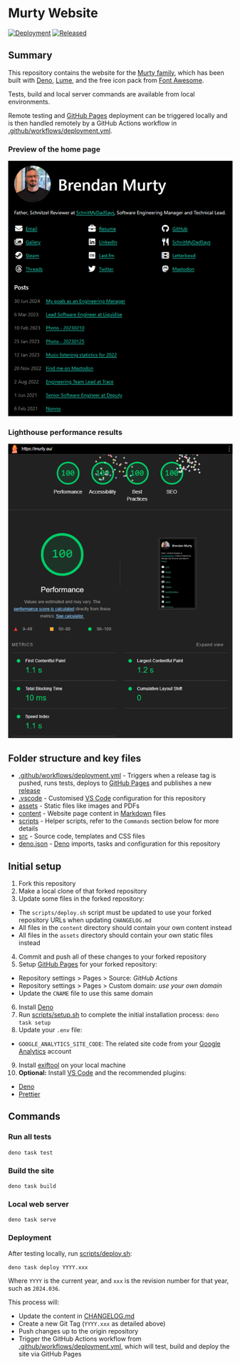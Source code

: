 # Murty Website

[![Deployment](https://img.shields.io/github/actions/workflow/status/brendanmurty/murty-website/deployment.yml?logo=github&label=Deployment&style=flat-square&color=%2323c5b0)](https://github.com/brendanmurty/murty-website/actions/workflows/deployment.yml)
[![Released](https://img.shields.io/github/release-date/brendanmurty/murty-website?logo=github&label=Released&style=flat-square&color=%2323c5b0)](https://github.com/brendanmurty/murty-website/releases)

## Summary

This repository contains the website for the [Murty family](https://murty.au/), which has been built with [Deno](https://deno.land/), [Lume](https://lumeland.github.io/), and the free icon pack from [Font Awesome](https://fontawesome.com/).

Tests, build and local server commands are available from local environments.

Remote testing and [GitHub Pages](https://pages.github.com/) deployment can be triggered locally and is then handled remotely by a GitHub Actions workflow in [.github/workflows/deployment.yml](.github/workflows/deployment.yml).

### Preview of the home page

![Preview of the home page](assets/docs/website.png)

### Lighthouse performance results

![Lighthouse performance results](assets/docs/lighthouse-results.png)

## Folder structure and key files

- [.github/workflows/deployment.yml](.github/workflows/deployment.yml) - Triggers when a release tag is pushed, runs tests, deploys to [GitHub Pages](https://pages.github.com/) and publishes a new [release](https://github.com/brendanmurty/murty-website/releases)
- [.vscode](.vscode/) - Customised [VS Code](https://code.visualstudio.com/) configuration for this repository
- [assets](assets/) - Static files like images and PDFs
- [content](content/) - Website page content in [Markdown](https://daringfireball.net/projects/markdown/syntax) files
- [scripts](scripts/) - Helper scripts, refer to the `Commands` section below for more details
- [src](src/) - Source code, templates and CSS files
- [deno.json](deno.json) - [Deno](https://deno.land/) imports, tasks and configuration for this repository

## Initial setup

1. Fork this repository
2. Make a local clone of that forked repository
3. Update some files in the forked repository:

- The `scripts/deploy.sh` script must be updated to use your forked repository URLs when updating `CHANGELOG.md`
- All files in the `content` directory should contain your own content instead
- All files in the `assets` directory should contain your own static files instead

4. Commit and push all of these changes to your forked repository
5. Setup [GitHub Pages](https://pages.github.com/) for your forked repository:

- Repository settings > Pages > Source: _GitHub Actions_
- Repository settings > Pages > Custom domain: _use your own domain_
- Update the `CNAME` file to use this same domain

6. Install [Deno](https://deno.land/)
7. Run [scripts/setup.sh](scripts/setup.sh) to complete the initial installation process: `deno task setup`
8. Update your `.env` file:

- `GOOGLE_ANALYTICS_SITE_CODE`: The related site code from your [Google Analytics](https://analytics.google.com/) account

9. Install [exiftool](https://exiftool.org/) on your local machine
10. **Optional:** Install [VS Code](https://code.visualstudio.com/) and the recommended plugins:

- [Deno](https://marketplace.visualstudio.com/items?itemName=denoland.vscode-deno)
- [Prettier](https://marketplace.visualstudio.com/items?itemName=esbenp.prettier-vscode)

## Commands

### Run all tests

```
deno task test
```

### Build the site

```
deno task build
```

### Local web server

```
deno task serve
```

### Deployment

After testing locally, run [scripts/deploy.sh](scripts/deploy.sh):

```
deno task deploy YYYY.xxx
```

Where `YYYY` is the current year, and `xxx` is the revision number for that year, such as `2024.036`.

This process will:

- Update the content in [CHANGELOG.md](CHANGELOG.md)
- Create a new Git Tag (`YYYY.xxx` as detailed above)
- Push changes up to the origin repository
- Trigger the GitHub Actions workflow from [.github/workflows/deployment.yml](.github/workflows/deployment.yml), which will test, build and deploy the site via GitHub Pages
